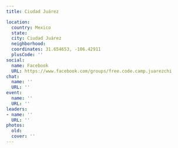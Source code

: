 ```yaml
---
title: Ciudad Juárez

location:
  country: Mexico
  state: 
  city: Ciudad Juárez
  neighborhood: 
  coordinates: 31.654653, -106.42911
  plusCode: ''
social:
  name: Facebook
  URL: https://www.facebook.com/groups/free.code.camp.juarezchi
chat:
  name: ''
  URL: ''
event:
  name: ''
  URL: ''
leaders:
- name: ''
  URL: ''
photos:
  old: 
  cover: ''
---
```

